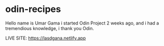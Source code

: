 # odin-recipes
Hello name is Umar Gama i started Odin Project 2 weeks ago, and i had a tremendious knowledge, i thank you Odin.







LIVE SITE: https://lasdgana.netlify.app 
